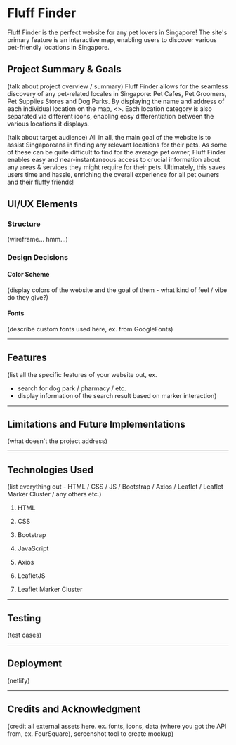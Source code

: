 # Fluff Finder

Fluff Finder is the perfect website for any pet lovers in Singapore! The site's primary feature is an interactive map, enabling users to discover various pet-friendly locations in Singapore. 

## Project Summary & Goals

(talk about project overview / summary)
Fluff Finder allows for the seamless discovery of any pet-related locales in Singapore: Pet Cafes, Pet Groomers, Pet Supplies Stores and Dog Parks. By displaying the name and address of each individual location on the map, <>. Each location category is also separated via different icons, enabling easy differentiation between the various locations it displays.

(talk about target audience)
All in all, the main goal of the website is to assist Singaporeans in finding any relevant locations for their pets. As some of these can be quite difficult to find for the average pet owner, Fluff Finder enables easy and near-instantaneous access to crucial information about any areas & services they might require for their pets. Ultimately, this saves users time and hassle, enriching the overall experience for all pet owners and their fluffy friends!

## UI/UX Elements

### Structure
(wireframe... hmm...)

### Design Decisions

#### Color Scheme
(display colors of the website and the goal of them - what kind of feel / vibe do they give?)

#### Fonts
(describe custom fonts used here, ex. from GoogleFonts)

---

## Features
(list all the specific features of your website out, ex. 
- search for dog park / pharmacy / etc.
- display information of the search result based on marker interaction)

---

## Limitations and Future Implementations
(what doesn't the project address)

---

## Technologies Used
(list everything out - HTML / CSS / JS / Bootstrap / Axios / Leaflet / Leaflet Marker Cluster / any others etc.)

1. HTML

2. CSS

3. Bootstrap

4. JavaScript

5. Axios

6. LeafletJS

7. Leaflet Marker Cluster

--- 

## Testing
(test cases)

---

## Deployment
(netlify)

---

## Credits and Acknowledgment
(credit all external assets here. ex. fonts, icons, data (where you got the API from, ex. FourSquare), screenshot tool to create mockup)